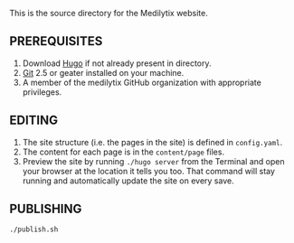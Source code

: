 This is the source directory for the Medilytix website.

## PREREQUISITES

1. Download [Hugo](https://gohugo.io/) if not already present in directory.
2. [Git](https://git-scm.com/downloads) 2.5 or geater installed on your machine.
3. A member of the medilytix GitHub organization with appropriate privileges.


## EDITING

1. The site structure (i.e. the pages in the site) is defined in `config.yaml`.
2. The content for each page is in the `content/page` files.
2. Preview the site by running `./hugo server` from the Terminal and open your browser at the location it tells you too. That command will stay running and automatically update the site on every save.


## PUBLISHING

```bash
./publish.sh
```
